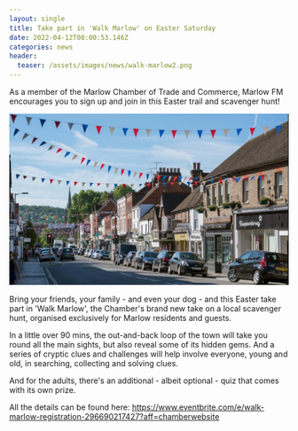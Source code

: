 ```yaml
---
layout: single
title: Take part in 'Walk Marlow' on Easter Saturday
date: 2022-04-12T08:00:53.146Z
categories: news
header:
  teaser: /assets/images/news/walk-marlow2.png
---
```

As a member of the Marlow Chamber of Trade and Commerce, Marlow FM encourages you to sign up and join in this Easter trail and scavenger hunt!

![](/assets/images/news/town-centre-1024x627.jpg)

Bring your friends, your family - and even your dog - and this Easter take part in 'Walk Marlow', the Chamber's brand new take on a local scavenger hunt, organised exclusively for Marlow residents and guests. 

​In a little over 90 mins, the out-and-back loop of the town will take you round all the main sights, but also reveal some of its hidden gems. And a series of cryptic clues and challenges will help involve everyone, young and old, in searching, collecting and solving clues. 

​And for the adults, there's an additional - albeit optional - quiz that comes with its own prize.

All the details can be found here: <https://www.eventbrite.com/e/walk-marlow-registration-296690217427?aff=chamberwebsite>